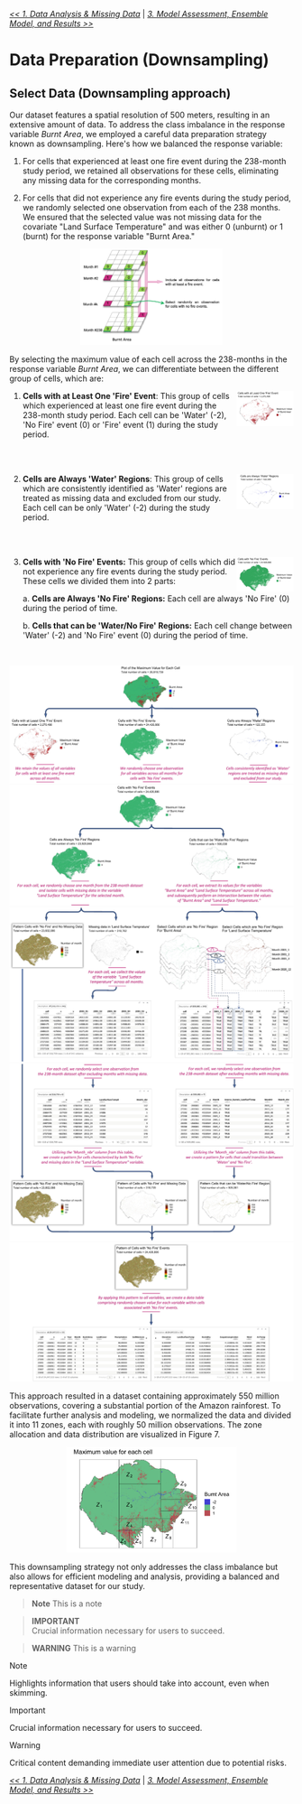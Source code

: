 [*<< 1. Data Analysis & Missing Data*](https://github.com/abid-mohamed/Mapping_the_Spatio-Temporal_Distribution_of_Fires_in_the_Amazon/blob/main/1_data_analysis_%26_missing_data/README.md) 
| 
[*3. Model Assessment, Ensemble Model, and Results >>*](https://github.com/abid-mohamed/Mapping_the_Spatio-Temporal_Distribution_of_Fires_in_the_Amazon/blob/main/3_model_assessment_%26_ensemble_model/README.md)

# Data Preparation (Downsampling)

## Select Data (Downsampling approach)

Our dataset features a spatial resolution of 500 meters, resulting in an extensive amount of data. To address the class imbalance in the response variable *Burnt Area*, we employed a careful data preparation strategy known as downsampling. Here's how we balanced the response variable:

1. For cells that experienced at least one fire event during the 238-month study period, we retained all observations for these cells, eliminating any missing data for the corresponding months.

2. For cells that did not experience any fire events during the study period, we randomly selected one observation from each of the 238 months. We ensured that the selected value was not missing data for the covariate "Land Surface Temperature" and was either 0 (unburnt) or 1 (burnt) for the response variable "Burnt Area."

<p align="center">
  <img src="../assets/Downsampling_approach.jpg" width="50%" />
</p>

By selecting the maximum value of each cell across the 238-months in the response variable  *Burnt Area*, we can differentiate between the different group of cells, which are:

<img align="right" src="./img/2.ras1.png" width="20%" >

1. **Cells with at Least One 'Fire' Event**: This group of cells which experienced at least one fire event during the 238-month study period.
Each cell can be 'Water' (-2), 'No Fire' event (0) or 'Fire' event (1) during the study period.

<br clear="right"/></br>

<img align="right" src="./img/2.ras-2.png" width="20%" >

2. **Cells are Always 'Water' Regions**: This group of cells which are consistently identified as 'Water' regions are treated as missing data and excluded from our study.
Each cell can be only 'Water' (-2) during the study period.

<br clear="right"/></br>

<img align="right" src="./img/2.ras0.png" width="20%" >

3. **Cells with 'No Fire' Events:** This group of cells which did not experience any fire events during the study period.
These cells we divided them into 2 parts:
   
    a. **Cells are Always 'No Fire' Regions:** Each cell are always 'No Fire' (0) during the period of time.

    b. **Cells that can be 'Water/No Fire' Regions:** Each cell change between 'Water' (-2) and 'No Fire' event (0) during the period of time.

<br clear="right"/>

<p align="center">
  <img src="./img/Img1.jpg"  width="100%" />
  <img src="./img/Img2.jpg"  width="100%" />
  <img src="./img/Img3.jpg"  width="100%" />
  <img src="./img/Img4.jpg"  width="100%" />
  <img src="./img/Img5.jpg"  width="100%" />
</p>


This approach resulted in a dataset containing approximately 550 million observations, covering a substantial portion of the Amazon rainforest. To facilitate further analysis and modeling, we normalized the data and divided it into 11 zones, each with roughly 50 million observations. The zone allocation and data distribution are visualized in Figure 7.


<p align="center">
  <img src="../assets/zones.png"  width="60%" />
</p>

This downsampling strategy not only addresses the class imbalance but also allows for efficient modeling and analysis, providing a balanced and representative dataset for our study.

> **Note**
> This is a note

> **IMPORTANT**  
> Crucial information necessary for users to succeed.

> **WARNING**
> This is a warning

> [!NOTE]  
> Highlights information that users should take into account, even when skimming.

> [!IMPORTANT]  
> Crucial information necessary for users to succeed.

> [!WARNING]  
> Critical content demanding immediate user attention due to potential risks.

[*<< 1. Data Analysis & Missing Data*](https://github.com/abid-mohamed/Mapping_the_Spatio-Temporal_Distribution_of_Fires_in_the_Amazon/blob/main/1_data_analysis_%26_missing_data/README.md) 
| 
[*3. Model Assessment, Ensemble Model, and Results >>*](https://github.com/abid-mohamed/Mapping_the_Spatio-Temporal_Distribution_of_Fires_in_the_Amazon/blob/main/3_model_assessment_%26_ensemble_model/README.md)